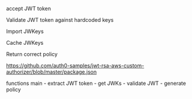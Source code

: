 accept JWT token

Validate JWT token against hardcoded keys

Import JWKeys

Cache JWKeys

Return correct policy   



https://github.com/auth0-samples/jwt-rsa-aws-custom-authorizer/blob/master/package.json


 

functions
    main
        - extract JWT token
        - get JWKs
        - validate JWT
        - generate policy
            